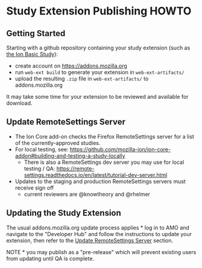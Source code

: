 # Study Extension Publishing HOWTO

## Getting Started

Starting with a github repository containing your study extension (such as [the Ion Basic Study](https://github.com/mozilla-ion/ion-basic-study)):

* create account on https://addons.mozilla.org
* run `web-ext build` to generate your extension in `web-ext-artifacts/`
* upload the resulting `.zip` file in `web-ext-artifacts/` to addons.mozilla.org

It may take some time for your extension to be reviewed and available for download.

## Update RemoteSettings Server

* The Ion Core add-on checks the Firefox RemoteSettings server for a list of the currently-approved studies.
* For local testing, see: https://github.com/mozilla-ion/ion-core-addon#building-and-testing-a-study-locally
    * There is also a RemoteSettings dev server you may use for local testing / QA: https://remote-settings.readthedocs.io/en/latest/tutorial-dev-server.html
* Updates to the staging and production RemoteSettings servers must receive sign off
    * current reviewers are @knowtheory and @rhelmer

## Updating the Study Extension

The usual addons.mozilla.org update process applies * log in to AMO and navigate to the "Developer Hub" and follow the instructions to update your extension, then refer to the [Update RemoteSettings Server](#updating-remotesettings-server) section.

NOTE * you may publish as a "pre-release" which will prevent existing users from updating until QA is complete.
